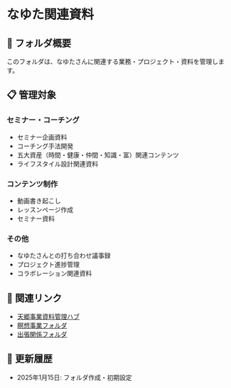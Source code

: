 # なゆた関連資料

## 📁 フォルダ概要

このフォルダは、なゆたさんに関連する業務・プロジェクト・資料を管理します。

## 📋 管理対象

### セミナー・コーチング
- セミナー企画資料
- コーチング手法開発
- 五大資産（時間・健康・仲間・知識・富）関連コンテンツ
- ライフスタイル設計関連資料

### コンテンツ制作
- 動画書き起こし
- レッスンページ作成
- セミナー資料

### その他
- なゆたさんとの打ち合わせ議事録
- プロジェクト進捗管理
- コラボレーション関連資料

## 🔗 関連リンク

- [天郷事業資料管理ハブ](../99_資料管理ハブ/天郷事業_資料管理ハブ.md)
- [瞑想事業フォルダ](../01_瞑想事業/)
- [出張関係フォルダ](../03_出張関係/)

## 📝 更新履歴

- 2025年1月15日: フォルダ作成・初期設定
